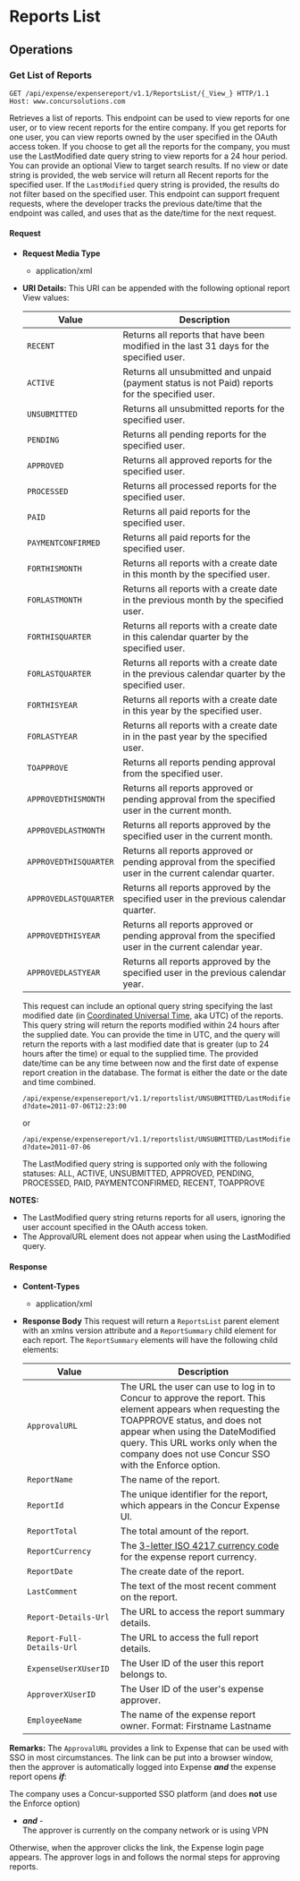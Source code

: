 # Reports List

## Operations

### Get List of Reports

```http
GET /api/expense/expensereport/v1.1/ReportsList/{_View_} HTTP/1.1
Host: www.concursolutions.com
```

Retrieves a list of reports. This endpoint can be used to view reports for one user, or to view recent reports for the entire company. If you get reports for one user, you can view reports owned by the user specified in the OAuth access token. If you choose to get all the reports for the company, you must use the LastModified date query string to view reports for a 24 hour period. You can provide an optional View to target search results. If no view or date string is provided, the web service will return all Recent reports for the specified user. If the `LastModified` query string is provided, the results do not filter based on the specified user. This endpoint can support frequent requests, where the developer tracks the previous date/time that the endpoint was called, and uses that as the date/time for the next request.

#### Request

* **Request Media Type**
  * application/xml

* **URI Details:** This URI can be appended with the following optional report View values:

  | Value | Description |
  | ------ | ------------ |
  | `RECENT` | Returns all reports that have been modified in the last 31 days for the specified user. |
  | `ACTIVE` | Returns all unsubmitted and unpaid (payment status is not Paid) reports for the specified user. |
  | `UNSUBMITTED` | Returns all unsubmitted reports for the specified user. |
  | `PENDING` | Returns all pending reports for the specified user. |
  | `APPROVED` | Returns all approved reports for the specified user. |
  | `PROCESSED` | Returns all processed reports for the specified user. |
  | `PAID` | Returns all paid reports for the specified user. |
  | `PAYMENTCONFIRMED` | Returns all paid reports for the specified user. |
  | `FORTHISMONTH` | Returns all reports with a create date in this month by the specified user. |
  | `FORLASTMONTH` | Returns all reports with a create date in the previous month by the specified user. |
  | `FORTHISQUARTER` | Returns all reports with a create date in this calendar quarter by the specified user. |
  | `FORLASTQUARTER` | Returns all reports with a create date in the previous calendar quarter by the specified user. |
  | `FORTHISYEAR` | Returns all reports with a create date in this year by the specified user. |
  | `FORLASTYEAR` | Returns all reports with a create date in in the past year by the specified user. |
  | `TOAPPROVE` | Returns all reports pending approval from the specified user. |
  | `APPROVEDTHISMONTH` | Returns all reports approved or pending approval from the specified user in the current month. |
  | `APPROVEDLASTMONTH` | Returns all reports approved by the specified user in the current month. |
  | `APPROVEDTHISQUARTER` | Returns all reports approved or pending approval from the specified user in the current calendar quarter. |
  | `APPROVEDLASTQUARTER` | Returns all reports approved by the specified user in the previous calendar quarter. |
  | `APPROVEDTHISYEAR` | Returns all reports approved or pending approval from the specified user in the current calendar year. |
  | `APPROVEDLASTYEAR` | Returns all reports approved by the specified user in the previous calendar year. |

  This request can include an optional query string specifying the last modified date (in [Coordinated Universal Time](https://en.wikipedia.org/wiki/Coordinated_Universal_Time), aka UTC) of the reports. This query string will return the reports modified within 24 hours after the supplied date. You can provide the time in UTC, and the query will return the reports with a last modified date that is greater (up to 24 hours after the time) or equal to the supplied time. The provided date/time can be any time between now and the first date of expense report creation in the database. The format is either the date or the date and time combined.

  `/api/expense/expensereport/v1.1/reportslist/UNSUBMITTED/LastModified?date=2011-07-06T12:23:00`

  or

  `/api/expense/expensereport/v1.1/reportslist/UNSUBMITTED/LastModified?date=2011-07-06`

  The LastModified query string is supported only with the following statuses: ALL, ACTIVE, UNSUBMITTED, APPROVED, PENDING, PROCESSED, PAID, PAYMENTCONFIRMED, RECENT, TOAPPROVE

**NOTES:**

* The LastModified query string returns reports for all users, ignoring the user account specified in the OAuth access token.
* The ApprovalURL element does not appear when using the LastModified query.

#### Response

* **Content-Types**
  * application/xml  

* **Response Body**
  This request will return a `ReportsList` parent element with an xmlns version attribute and a `ReportSummary` child element for each report. The `ReportSummary` elements will have the following child elements:

  | Value | Description |
  | ------ | ------------ |
  | `ApprovalURL` | The URL the user can use to log in to Concur to approve the report. This element appears when requesting the TOAPPROVE status, and does not appear when using the DateModified query. This URL works only when the company does not use Concur SSO with the Enforce option.
  | `ReportName` | The name of the report.
  | `ReportId` | The unique identifier for the report, which appears in the Concur Expense UI.
  | `ReportTotal` | The total amount of the report.
  | `ReportCurrency`| The [3-letter ISO 4217 currency code](https://en.wikipedia.org/wiki/ISO_4217) for the expense report currency.
  | `ReportDate` | The create date of the report.
  | `LastComment` | The text of the most recent comment on the report.
  | `Report-Details-Url` | The URL to access the report summary details.
  | `Report-Full-Details-Url` | The URL to access the full report details.
  | `ExpenseUserXUserID` | The User ID of the user this report belongs to.
  | `ApproverXUserID`  | The User ID of the user's expense approver.
  | `EmployeeName` | The name of the expense report owner. Format: Firstname Lastname

**Remarks:**
The `ApprovalURL` provides a link to Expense that can be used with SSO in most circumstances. The link can be put into a browser window, then the approver is automatically logged into Expense **_and_** the expense report opens **_if_**:

The company uses a Concur-supported SSO platform (and does **not** use the Enforce option)  
 - **_and_** -  
The approver is currently on the company network or is using VPN

Otherwise, when the approver clicks the link, the Expense login page appears. The approver logs in and follows the normal steps for approving reports.
